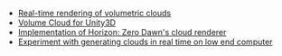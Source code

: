 
* [Real-time rendering of volumetric clouds](http://www.diva-portal.org/smash/get/diva2:1223894/FULLTEXT01.pdf)
* [Volume Cloud for Unity3D](https://github.com/yangrc1234/VolumeCloud)
* [Implementation of Horizon: Zero Dawn's cloud renderer](https://github.com/adrianderstroff/realtime-clouds)
* [Experiment with generating clouds in real time on low end computer](https://github.com/clayjohn/realtime_clouds)
